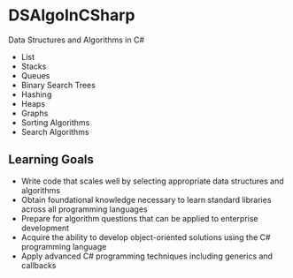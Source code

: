 # DSAlgoInCSharp
Data Structures and Algorithms in C#

* List
* Stacks
* Queues
* Binary Search Trees
* Hashing
* Heaps
* Graphs
* Sorting Algorithms
* Search Algorithms

## Learning Goals
* Write code that scales well by selecting appropriate data structures and algorithms
* Obtain foundational knowledge necessary to learn standard libraries across all programming languages
* Prepare for algorithm questions that can be applied to enterprise development
* Acquire the ability to develop object-oriented solutions using the C# programming language
* Apply advanced C# programming techniques including generics and callbacks